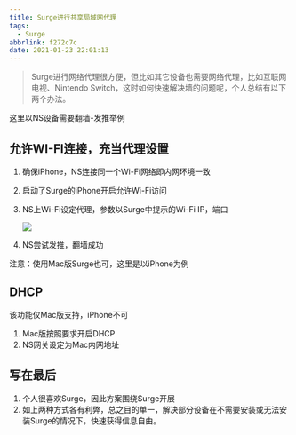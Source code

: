 ```yaml
---
title: Surge进行共享局域网代理
tags:
  - Surge
abbrlink: f272c7c
date: 2021-01-23 22:01:13
---
```


> Surge进行网络代理很方便，但比如其它设备也需要网络代理，比如互联网电视、Nintendo Switch，这时如何快速解决墙的问题呢，个人总结有以下两个办法。

这里以NS设备需要翻墙-发推举例

## 允许WI-FI连接，充当代理设置

1. 确保iPhone，NS连接同一个Wi-Fi网络即内网环境一致

2. 启动了Surge的iPhone开启允许Wi-Fi访问

3. NS上Wi-Fi设定代理，参数以Surge中提示的Wi-Fi IP，端口

   ![](https://static.1991421.cn/2021/2021-01-23-220718.jpeg)

4. NS尝试发推，翻墙成功



注意：使用Mac版Surge也可，这里是以iPhone为例

## DHCP 

该功能仅Mac版支持，iPhone不可

1. Mac版按照要求开启DHCP
2. NS网关设定为Mac内网地址



## 写在最后

1. 个人很喜欢Surge，因此方案围绕Surge开展
2. 如上两种方式各有利弊，总之目的单一，解决部分设备在不需要安装或无法安装Surge的情况下，快速获得信息自由。